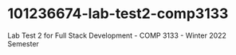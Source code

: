 # 101236674-lab-test2-comp3133
 Lab Test 2 for Full Stack Development - COMP 3133 - Winter 2022 Semester
